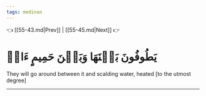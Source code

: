 ```yaml
---
tags: medinan
---
```


👈 [[55-43.md|Prev]] | [[55-45.md|Next]] 👉

# يَطُوفُونَ بَيۡنَهَا وَبَيۡنَ حَمِيمٍ ءَانٖ

They will go around between it and scalding water, heated [to the utmost degree]

---


